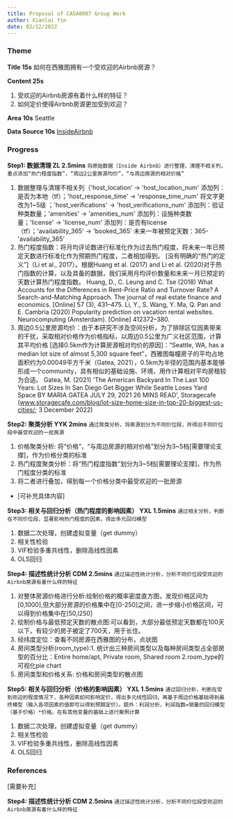 ```yaml
---
title: Proposal of CASA0007 Group Work
author: Xianlai Yin
date: 02/12/2022
---
```


### Theme
**Title 15s**
如何在西雅图拥有一个受欢迎的Airbnb房源？

**Content 25s** 
1. 受欢迎的Airbnb房源有着什么样的特征？
2. 如何定价使得Airbnb房源更加受到欢迎？
   
**Area 10s**
Seattle

**Data Source 10s**
[InsideAirbnb](http://insideairbnb.com/)

### Progress
**Step1: 数据清理 ZL 2.5mins**
`将原始数据（Inside Airbnb）进行整理，清理不相关列，重点添加“热门程度指数”，“周边2公里房源均价”，“与周边房源的相对价格”`
1. 数据整理与清理不相关列（'host_location' -> 'host_location_num' 添加列：是否为本地（tf）；'host_response_time' -> 'response_time_num' 将文字更改为1~5级 ；'host_verifications' -> 'host_verifications_num' 添加列：验证种类数量；'amenities' -> 'amenities_num' 添加列：设施种类数量；'license' -> 'license_num' 添加列：是否有license（tf）；'availability_365' -> 'booked_365' 未来一年被预定天数：365-'availability_365'
2. 热门程度指数：将月均评论数进行标准化作为过去热门程度，将未来一年已预定天数进行标准化作为预期热门程度，二者相加得到。
[没有明确的“热门的定义”]（Li et al., 2017）。根据Huang et al. (2017) and Li et al. (2020)对于热门指数的计算，以及具备的数据，我们采用月均评价数量和未来一月已预定的天数计算热门程度指数。
Huang, D., C. Leung and C. Tse (2018) What Accounts for the Differences in Rent-Price Ratio and Turnover Rate? A Search-and-Matching Approach. The journal of real estate finance and economics. [Online] 57 (3), 431–475.
Li, Y., S. Wang, Y. Ma, Q. Pan and E. Cambria (2020) Popularity prediction on vacation rental websites. Neurocomputing (Amsterdam). [Online] 412372–380.
1. 周边0.5公里房源均价：由于本研究不涉及空间分析，为了排除区位因素带来的干扰，采取相对价格作为价格指标，以周边0.5公里为广义社区范围，计算其平均价格
[选择0.5km作为计算房源相对均价的原因]：“Seattle, WA, has a median lot size of almost 5,300 square feet”，西雅图每幢房子的平均占地面积约为0.00049平方千米（Gatea, 2021），0.5km为半径的范围内基本能够形成一个community，具有相似的基础设施、环境，用作计算相对平均房租较为合适。
Gatea, M. (2021) 'The American Backyard In The Last 100 Years: Lot Sizes In San Diego Get Bigger While Seattle Loses Yard Space BY MARIA GATEA  JULY 29, 2021  26 MINS READ', Storagecafe (www.storagecafe.com/blog/lot-size-home-size-in-top-20-biggest-us-cities/; 3 December 2022)

**Step2: 聚类分析 YYK 2mins**
`通过聚类分析，将房源划分为不同价位段，并得出不同价位段中最受欢迎的一批房源`
1. 价格聚类分析: 将“价格”，“与周边房源的相对价格”划分为3~5档[需要理论支撑]，作为价格分类的标准
2. 热门程度聚类分析：将“热门程度指数”划分为3~5档[需要理论支撑]，作为热门程度分类的标准
3. 将二者进行叠加，得到每一个价格分类中最受欢迎的一批房源
- [可补充具体内容]

**Step3: 相关与回归分析（热门程度的影响因素） YXL 1.5mins**
`通过相关分析，判断在不同价位段，显著影响热门程度的因素，得出多元回归模型`
1. 数据二次处理，创建虚拟变量（get dummy）
2. 相关性检验
3. VIF检验多重共线性，删除高线性因素
4. OLS回归

**Step4: 描述性统计分析 CDM 2.5mins**
`通过描述性统计分析，分析不同价位段受欢迎的Airbnb房源有着什么样的特征`
1. 对整体房源价格进行分析:绘制价格的概率密度直方图，发现价格区间为[0,1000],但大部分房源的价格集中在[0-250]之间，进一步缩小价格区间，可以得到价格集中在[50,l250]
2. 绘制价格与最低预定天数的散点图:可以看到，大部分最低预定天数都在100天以下，有较少的房子被定了700天，用于长住。
3. 经纬度定位：查看不同房源在西雅图的分布，点状图
4. 房间类型分析(room_type):1. 统计出三种房间类型以及每种房间类型占全部房型的百分比：Entire home/apt, Private room, Shared room  2.room_type的可视化pie chart
5. 房间类型和价格关系: 价格和房间类型的散点图

**Step5: 相关与回归分析（价格的影响因素） YXL 1.5mins**
`通过回归分析，判断在受到欢迎的程度情况下，各种因素如何影响定价，得出多元线性回归，再基于周边价格基础得到最终模型（输入各项因素的值即可以得到预期定价）。题外：利润分析，利润指数=销量的回归模型（基于价格）*价格，在有其他变量的基础上进行案例计算`
1. 数据二次处理，创建虚拟变量（get dummy）
2. 相关性检验
3. VIF检验多重共线性，删除高线性因素
4. OLS回归

### References
[需要补充]

**Step4: 描述性统计分析 CDM 2.5mins**
`通过描述性统计分析，分析不同价位段受欢迎的Airbnb房源有着什么样的特征`